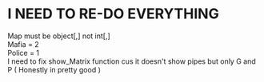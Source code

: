 <h1> I NEED TO RE-DO EVERYTHING </h1>
Map must be object[,] not int[,] <br>
Mafia = 2 <br>
Police = 1 <br>
I need to fix show_Matrix function cus it doesn't show pipes but only G and P ( Honestly in pretty good )
